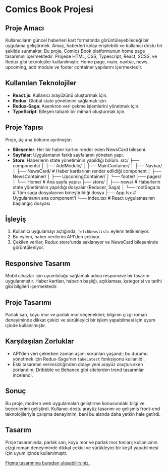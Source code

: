 # Comics Book Projesi

## Proje Amacı
Kullanıcıların güncel haberleri kart formatında görüntüleyebileceği bir uygulama geliştirmek. Amaç, haberleri kolay erişilebilir ve kullanıcı dostu bir şekilde sunmaktır. 
Bu proje, Comics Book platformunun home page tasarımını içermektedir. Projede HTML, CSS, Typescript, React, SCSS, ve Redux gibi teknolojiler kullanılmıştır. Home page, main, navbar, news, upcoming, add module ve footer container yapılarını içermektedir.

## Kullanılan Teknolojiler
- **React.js**: Kullanıcı arayüzünü oluşturmak için.
- **Redux**: Global state yönetimini sağlamak için.
- **Redux-Saga**: Asenkron veri çekme işlemlerini yönetmek için.
- **TypeScript**: Bileşen tabanlı bir mimari oluşturmak için.

## Proje Yapısı
Proje, üç ana bölüme ayrılmıştır:
- **Bileşenler**: Her bir haber kartını render eden NewsCard bileşeni.
- **Sayfalar**: Uygulamanın farklı sayfalarını yöneten yapı.
- **Store**: Haberlerin state yönetiminin yapıldığı bölüm.
 src/
├── components/
│   ├── AddModule/
│   ├── MainContainer/
│   ├── Navbar/
│   ├── NewsCard/               # Haber kartlarının render edildiği component
│   ├── NewsContainer/
│   ├── UpcomingContainer/
│   └── footer/
├── pages/
│   └── Home/                   # Ana sayfa yapısı
├── store/
│   ├── news/                   # Haberlerin state yönetiminin yapıldığı dosyalar (Reducer, Saga)
│   └── rootSaga.ts             # Tüm saga dosyalarının birleştirildiği dosya
├── App.tsx                     # Uygulamanın ana component'i
└── index.tsx                   # React uygulamasının başlangıç dosyası


## İşleyiş
1. Kullanıcı uygulamayı açtığında, `fetchNewslists` eylemi tetikleniyor.
2. Bu eylem, haber verilerini API'den çekiyor.
3. Çekilen veriler, Redux store'unda saklanıyor ve NewsCard bileşeninde görüntüleniyor.

## Responsive Tasarım
Mobil cihazlar için uyumluluğu sağlamak adına responsive bir tasarım uygulanmıştır. Haber kartları, haberin başlığı, açıklaması, kategorisi ve tarihi gibi bilgileri içermektedir.

## Proje Tasarımı
Parlak sarı, koyu mor ve parlak mor seçenekleri; bilginin çizgi roman deneyiminde dikkat çekici ve sürükleyici bir işlem yapabilmesi için uyum içinde kullanılmıştır.

## Karşılaşılan Zorluklar
- API'den veri çekerken zaman aşımı sorunları yaşandı; bu durumu yönetmek için Redux-Saga'nın `takeLatest` fonksiyonu kullanıldı.
- Eski tasarımın verimsizliğinden dolayı yeni arayüz oluştururken zorlandım; Dribbble ve Behance gibi sitelerden trend tasarımlar incelendi.

## Sonuç
Bu proje, modern web uygulamaları geliştirme konusundaki bilgi ve becerilerimi geliştirdi. Kullanıcı dostu arayüz tasarımı ve gelişmiş front-end teknolojileriyle çalışma deneyimim, beni bu alanda daha yetkin hale getirdi.


## Tasarım
Proje tasarımında, parlak sarı, koyu mor ve parlak mor tonları; kullanıcının çizgi roman deneyiminde dikkat çekici ve sürükleyici bir keşif yapabilmesi için uyum içinde kullanılmışıtr.

[Figma tasarımına buradan ulaşabilirsiniz.](https://www.figma.com/file/wxkJeU54yS6dsQJ1knWC5F/Untitled?type=design&node-id=0-163&mode=design&t=6H6GoTzDyAcKEQGr-0)
